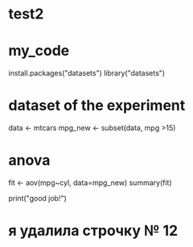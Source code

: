 # test2
# my_code 

install.packages("datasets")
library("datasets")

# dataset of the experiment
data <- mtcars
mpg_new <- subset(data, mpg >15)

# anova
fit <- aov(mpg~cyl, data=mpg_new)
summary(fit)

print("good job!")

# я удалила строчку № 12
